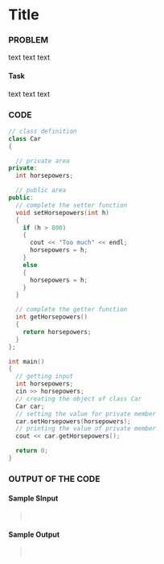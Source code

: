 # Title

### PROBLEM

text text text

#### Task

text text text

### CODE

```cpp
// class definition
class Car
{

  // private area
private:
  int horsepowers;

  // public area
public:
  // complete the setter function
  void setHorsepowers(int h)
  {
    if (h > 800)
    {
      cout << "Too much" << endl;
      horsepowers = h;
    }
    else
    {
      horsepowers = h;
    }
  }

  // complete the getter function
  int getHorsepowers()
  {
    return horsepowers;
  }
};

int main()
{
  // getting input
  int horsepowers;
  cin >> horsepowers;
  // creating the object of class Car
  Car car;
  // setting the value for private member
  car.setHorsepowers(horsepowers);
  // printing the value of private member
  cout << car.getHorsepowers();

  return 0;
}
```

### OUTPUT OF THE CODE

#### Sample SInput

> <br>

#### Sample Output

> <br>
